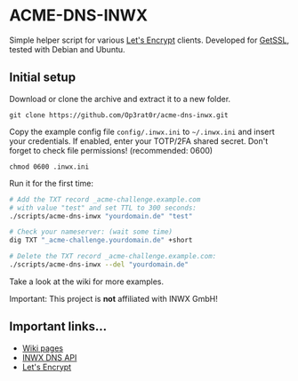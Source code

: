 # ACME-DNS-INWX
Simple helper script for various [Let's Encrypt][1] clients.
Developed for [GetSSL][2], tested with Debian and Ubuntu.

## Initial setup
Download or clone the archive and extract it to a new folder.

`git clone https://github.com/Op3rat0r/acme-dns-inwx.git`

Copy the example config file `config/.inwx.ini` to `~/.inwx.ini` and
insert your credentials. If enabled, enter your TOTP/2FA shared secret.
Don't forget to check file permissions! (recommended: 0600)

`chmod 0600 .inwx.ini`

Run it for the first time:

```bash
# Add the TXT record _acme-challenge.example.com
# with value "test" and set TTL to 300 seconds:
./scripts/acme-dns-inwx "yourdomain.de" "test"

# Check your nameserver: (wait some time)
dig TXT "_acme-challenge.yourdomain.de" +short

# Delete the TXT record _acme-challenge.example.com:
./scripts/acme-dns-inwx --del "yourdomain.de"
```

Take a look at the wiki for more examples.

Important: This project is **not** affiliated with INWX GmbH!

## Important links...
* [Wiki pages](https://github.com/Op3rat0r/acme-dns-inwx/wiki)
* [INWX DNS API](https://www.inwx.com/en/offer/api)
* [Let's Encrypt](https://letsencrypt.org/)

[1]: https://letsencrypt.org/docs/client-options/
[2]: https://github.com/srvrco/getssl
